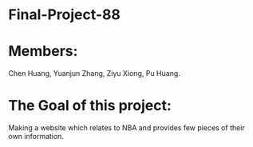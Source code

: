 # Final-Project-88

# Members:
  Chen Huang, Yuanjun Zhang, Ziyu Xiong, Pu Huang.

# The Goal of this project:

  Making a website which relates to NBA and provides few pieces of their own information.
